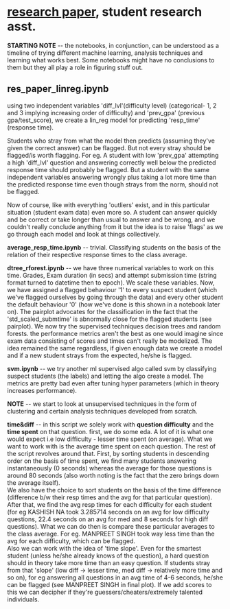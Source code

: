 # [research paper](https://www.researchgate.net/publication/371121916_Detection_of_Internet_Cheating_in_Online_Assessments_Using_Cluster_Analysis), student research asst.

**STARTING NOTE** -- the notebooks, in conjunction, can be understood as a timeline of trying different machine learning, analysis techniques and learning what works best. Some notebooks might have no conclusions to them but they all play a role in figuring stuff out.

 ## res_paper_linreg.ipynb

using two independent variables 'diff_lvl'(difficulty level) (categorical- 1, 2 and 3 implying increasing order of difficulty) and 'prev_gpa' (previous gpa/test_score), we create a lin_reg model for predicting 'resp_time' (response time).

 

Students who stray from what the model then predicts (assuming they've given the correct answer) can be flagged. But not every stray should be flagged/is worth flagging. For eg. A student with low 'prev_gpa' attempting a high 'diff_lvl' question and answering correctly well below the predicted response time should probably be flagged. But a student with the same independent variables answering wrongly plus taking a lot more time than the predicted response time even though strays from the norm, should not be flagged.

Now of course, like with everything 'outliers' exist, and in this particular situation (student exam data) even more so. A student can answer quickly and be correct or take longer than usual to answer and be wrong, and we couldn't really conclude anything from it but the idea is to raise 'flags' as we go through each model and look at things collectively.

**average_resp_time.ipynb** -- trivial. Classifying students on the basis of the relation of their respective response times to the class average. 

**dtree_rforest.ipynb** -- we have three numerical variables to work on this time. Grades, Exam duration (in secs) and attempt submission time (string format turned to datetime then to epoch). We scale these variables. Now, we have assigned a flagged behaviour '1' to every suspect student (which we've flagged ourselves by going through the data) and every other student the default behaviour '0' (how we've done is this shown in a notebook later on). The pairplot advocates for the classification in the fact that the 'std_scaled_submtime' is abnormally close for the flagged students (see pairplot). We now try the supervised techniques decision trees and random forests. the performance metrics aren't the best as one would imagine since exam data consisting of scores and times can't really be modelized. The idea remained the same regardless, if given enough data we create a model and if a new student strays from the expected, he/she is flagged. 

**svm.ipynb** -- we try another ml supervised algo called svm by classifying suspect students (the labels) and letting the algo create a model. The metrics are pretty bad even after tuning hyper parameters (which in theory increases performance). 

**NOTE** -- we start to look at unsupervised techniques in the form of clustering and certain analysis techniques developed from scratch.

**time&diff** -- in this script we solely work with **question difficulty** and the **time spent** on that question. first, we do some eda. A lot of it is what one would expect i.e low difficulty - lesser time spent (on average). What we want to work with is the average time spent on each question. The rest of the script revolves around that. First, by sorting students in descending order on the basis of time spent, we find many students answering instantaneously (0 seconds) whereas the average for those questions is around 80 seconds (also worth noting is the fact that the zero brings down the average itself).\
We also have the choice to sort students on the basis of the time difference (difference b/w their resp times and the avg for that particular question).\
After that, we find the avg resp times for each difficulty for each student (for eg KASHISH NA	took 3.285714 seconds on an avg for low difficulty questions, 22.4 seconds on an avg for med and	8 seconds for high diff questions). What we can do then is compare these particular averages to the class average. For eg. MANPREET SINGH took way less time than the avg for each difficulty, which can be flagged.\
Also we can work with the idea of 'time slope'. Even for the smartest student (unless he/she already knows of the question), a hard question should in theory take more time than an easy question. If students stray from that 'slope' (low diff -> lesser time, med diff -> relatively more time and so on), for eg answering all questions in an avg time of 4-6 seconds, he/she can be flagged (see MANPREET SINGH in final plot). If we add scores to this we can decipher if they're guessers/cheaters/extremely talented individuals.
